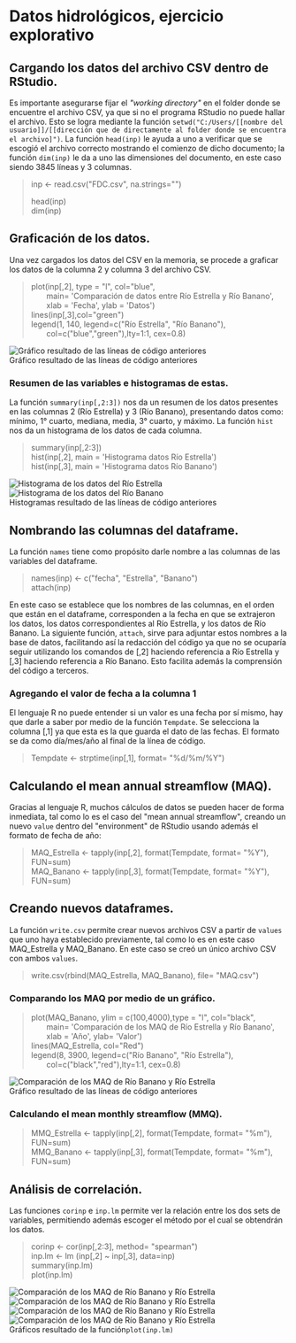 # Datos hidrológicos, ejercicio explorativo

## Cargando los datos del archivo CSV dentro de RStudio.

Es importante asegurarse fijar el _"working directory"_ en el folder donde se encuentre el archivo CSV, ya que si no el programa RStudio no puede hallar el archivo. Esto se logra mediante la función `setwd("C:/Users/[[nombre del usuario]]/[[dirección que de directamente al folder donde se encuentra el archivo]")`. La función `head(inp)` le ayuda a uno a verificar que se escogió el archivo correcto mostrando el comienzo de dicho documento; la función `dim(inp)` le da a uno las dimensiones del documento, en este caso siendo 3845 líneas y 3 columnas.  

> inp <- read.csv("FDC.csv", na.strings="")
>  
> head(inp)   
> dim(inp)
  
 ## Graficación de los datos.
 
 Una vez cargados los datos del CSV en la memoria, se procede a graficar los datos de la columna 2 y columna 3 del archivo CSV.
 
> plot(inp[,2], type = "l", col="blue",   
>&nbsp;&nbsp;&nbsp;&nbsp;&nbsp;&nbsp; main= 'Comparación de datos entre Río Estrella y Río Banano',  
>&nbsp;&nbsp;&nbsp;&nbsp;&nbsp;&nbsp; xlab = 'Fecha', ylab = 'Datos')  
>lines(inp[,3],col="green")  
>legend(1, 140, legend=c("Río Estrella", "Río Banano"),   
>&nbsp;&nbsp;&nbsp;&nbsp;&nbsp;&nbsp; col=c("blue","green"),lty=1:1, cex=0.8)

![Gráfico resultado de las líneas de código anteriores](comparacion-datos-rios-csv.png)  
Gráfico resultado de las líneas de código anteriores

### Resumen de las variables e histogramas de estas.

La función `summary(inp[,2:3])` nos da un resumen de los datos presentes en las columnas 2 (Río Estrella) y 3 (Río Banano), presentando datos como: mínimo, 1° cuarto, mediana, media, 3° cuarto, y máximo. La función `hist` nos da un histograma de los datos de cada columna.

>summary(inp[,2:3])  
>hist(inp[,2], main = 
       'Histograma datos Río Estrella')  
>hist(inp[,3], main = 
       'Histograma datos Río Banano')
       
![Histograma de los datos del Río Estrella](Histograma-Estrella-CSV.png) 
![Histograma de los datos del Río Banano](Histograma-Banano-CSV.png)  
Histogramas resultado de las líneas de código anteriores

## Nombrando las columnas del dataframe.

La función `names` tiene como propósito darle nombre a las columnas de las variables del dataframe.

>names(inp) <- c("fecha", "Estrella", "Banano")  
>attach(inp)

En este caso se establece que los nombres de las columnas, en el orden que están en el dataframe, corresponden a la fecha en que se extrajeron los datos, los datos correspondientes al Río Estrella, y los datos de Río Banano. La siguiente función, `attach`, sirve para adjuntar estos nombres a la base de datos, facilitando así la redacción del código ya que no se ocuparía seguir utilizando los comandos de [,2] haciendo referencia a Río Estrella y [,3] haciendo referencia a Río Banano. Esto facilita además la comprensión del código a terceros.

### Agregando el valor de fecha a la columna 1

El lenguaje R no puede entender si un valor es una fecha por sí mismo, hay que darle a saber por medio de la función `Tempdate`. Se selecciona la columna [,1] ya que esta es la que guarda el dato de las fechas. El formato se da como día/mes/año al final de la línea de código.

>Tempdate <- strptime(inp[,1], format= "%d/%m/%Y")

## Calculando el mean annual streamflow (MAQ).

Gracias al lenguaje R, muchos cálculos de datos se pueden hacer de forma inmediata, tal como lo es el caso del "mean annual streamflow", creando un nuevo `value` dentro del "environment" de RStudio usando además el formato de fecha de año:

>MAQ_Estrella <- tapply(inp[,2], format(Tempdate, format= "%Y"), FUN=sum)  
>MAQ_Banano <- tapply(inp[,3], format(Tempdate, format= "%Y"), FUN=sum)

## Creando nuevos dataframes.

La función `write.csv` permite crear nuevos archivos CSV a partir de `values` que uno haya establecido previamente, tal como lo es en este caso MAQ_Estrella y MAQ_Banano. En este caso se creó un único archivo CSV con ambos `values`.

>write.csv(rbind(MAQ_Estrella, MAQ_Banano), file= "MAQ.csv")

### Comparando los MAQ por medio de un gráfico.

>plot(MAQ_Banano, ylim = c(100,4000),type = "l", col="black",   
>&nbsp;&nbsp;&nbsp;&nbsp;&nbsp;&nbsp; main= 'Comparación de los MAQ de Río Estrella y Río Banano',   
>&nbsp;&nbsp;&nbsp;&nbsp;&nbsp;&nbsp; xlab = 'Año', ylab= 'Valor')  
>lines(MAQ_Estrella, col="Red")  
>legend(8, 3900, legend=c("Río Banano", "Río Estrella"),   
>&nbsp;&nbsp;&nbsp;&nbsp;&nbsp;&nbsp; col=c("black","red"),lty=1:1, cex=0.8) 

![Comparación de los MAQ de Río Banano y Río Estrella](Comparacion-MAQ.png)  
Gráfico resultado de las líneas de código anteriores

### Calculando el mean monthly streamflow (MMQ).

>MMQ_Estrella <- tapply(inp[,2], format(Tempdate, format= "%m"), FUN=sum)  
>MMQ_Banano <- tapply(inp[,3], format(Tempdate, format= "%m"), FUN=sum)

## Análisis de correlación.

Las funciones `corinp` e `inp.lm` permite ver la relación entre los dos sets de variables, permitiendo además escoger el método por el cual se obtendrán los datos.

>corinp <- cor(inp[,2:3], method= "spearman")  
>inp.lm <- lm (inp[,2] ~ inp[,3], data=inp)  
>summary(inp.lm)  
>plot(inp.lm)

![Comparación de los MAQ de Río Banano y Río Estrella](Residuals-fitted-MAQ.png)  
![Comparación de los MAQ de Río Banano y Río Estrella](Normal-Q-Q-MAQ.png)  
![Comparación de los MAQ de Río Banano y Río Estrella](Residuals-fitted-MAQ.png)  
![Comparación de los MAQ de Río Banano y Río Estrella](Residuals-v-Leverage-MAQ.png)  
Gráficos resultado de la función`plot(inp.lm)`
